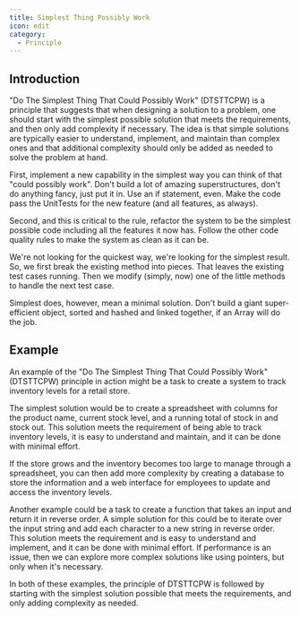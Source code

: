 ```yaml
---
title: Simplest Thing Possibly Work
icon: edit
category:
  - Principle
---
```


## Introduction

"Do The Simplest Thing That Could Possibly Work" (DTSTTCPW) is a principle that suggests that when designing a solution to a problem, one should start with the simplest possible solution that meets the requirements, and then only add complexity if necessary. The idea is that simple solutions are typically easier to understand, implement, and maintain than complex ones and that additional complexity should only be added as needed to solve the problem at hand.

First, implement a new capability in the simplest way you can think of that "could possibly work". Don't build a lot of amazing superstructures, don't do anything fancy, just put it in. Use an if statement, even. Make the code pass the UnitTests for the new feature (and all features, as always).

Second, and this is critical to the rule, refactor the system to be the simplest possible code including all the features it now has. Follow the other code quality rules to make the system as clean as it can be.

We're not looking for the quickest way, we're looking for the simplest result. So, we first break the existing method into pieces. That leaves the existing test cases running. Then we modify (simply, now) one of the little methods to handle the next test case.

Simplest does, however, mean a minimal solution. Don't build a giant super-efficient object, sorted and hashed and linked together, if an Array will do the job.

## Example

An example of the "Do The Simplest Thing That Could Possibly Work" (DTSTTCPW) principle in action might be a task to create a system to track inventory levels for a retail store.

The simplest solution would be to create a spreadsheet with columns for the product name, current stock level, and a running total of stock in and stock out. This solution meets the requirement of being able to track inventory levels, it is easy to understand and maintain, and it can be done with minimal effort.

If the store grows and the inventory becomes too large to manage through a spreadsheet, you can then add more complexity by creating a database to store the information and a web interface for employees to update and access the inventory levels.

Another example could be a task to create a function that takes an input and return it in reverse order. A simple solution for this could be to iterate over the input string and add each character to a new string in reverse order. This solution meets the requirement and is easy to understand and implement, and it can be done with minimal effort. If performance is an issue, then we can explore more complex solutions like using pointers, but only when it's necessary.

In both of these examples, the principle of DTSTTCPW is followed by starting with the simplest solution possible that meets the requirements, and only adding complexity as needed.

